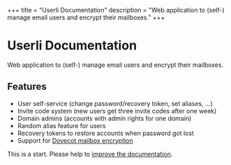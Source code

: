 +++
title = "Userli Documentation"
description = "Web application to (self-) manage email users and encrypt their mailboxes."
+++

# Userli Documentation

Web application to (self-) manage email users and encrypt their mailboxes.

## Features

* User self-service (change password/recovery token, set aliases, ...)
* Invite code system (new users get three invite codes after one week)
* Domain admins (accounts with admin rights for one domain)
* Random alias feature for users
* Recovery tokens to restore accounts when password got lost
* Support for [Dovecot mailbox encryption](https://wiki.dovecot.org/Plugins/MailCrypt)

This is a start. Please help to [improve the documentation](https://github.com/systemli/userli/edit/master/hugo/content/_index.md).
